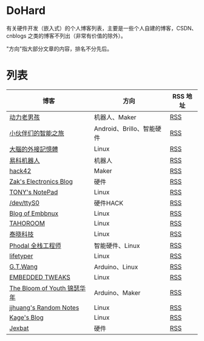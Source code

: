 # DoHard
有关硬件开发（嵌入式）的个人博客列表，主要是一些个人自建的博客，CSDN、cnblogs 之类的博客不列出（非常有价值的除外）。

"方向"指大部分文章的内容，排名不分先后。

# 列表

| 博客| 方向 | RSS 地址| 
| --------| ---- | -----|
|[动力老男孩](http://www.diy-robots.com/) | 机器人、Maker |[RSS](http://www.diy-robots.com/?feed=rss2) |
|[小伙伴们的智能之旅](http://www.brobwind.com/) | Android、Brillo、智能硬件 |[RSS](http://www.brobwind.com/feed)|
|[大腦的外接記憶體](http://jayextmemo.blogspot.kr/)| Linux |[RSS](http://jayextmemo.blogspot.com/feeds/posts/default)|
|[易科机器人](http://blog.exbot.net/)| 机器人 |[RSS](http://blog.exbot.net/feed)|
|[hack42](http://hack42.com/) | Maker |[RSS](http://hack42.com/rss)|
|[Zak's Electronics Blog](http://blog.zakkemble.co.uk/)| 硬件 |[RSS](http://blog.zakkemble.co.uk/feed/)|
|[TONY's NotePad ](http://www.hexiongjun.com/)| Linux |[RSS](http://www.hexiongjun.com/?feed=rss2)|
|[/dev/ttyS0](http://www.devttys0.com/)| 硬件HACK |[RSS](http://www.devttys0.com/feed/)|
|[Blog of Embbnux](http://www.embbnux.com/)| Linux |[RSS](	http://www.embbnux.com/feed/)|
|[TAHOROOM](http://www.tahoroom.com/)| Linux |[RSS](http://www.tahoroom.com/feed)|
|[泰晓科技](http://tinylab.org/)| Linux |[RSS](http://tinylab.org/rss.xml)|
|[Phodal 全栈工程师](https://www.phodal.com/blog/)| 智能硬件、Linux |[RSS](https://www.phodal.com/blog/feeds/rss/)|
|[lifetyper](https://www.lifetyper.com/)| Linux |[RSS](https://www.lifetyper.com/feed)|
|[G.T.Wang](http://blog.gtwang.org/)| Arduino、Linux|[RSS](http://blog.gtwang.org/feed/)|
|[EMBEDDED TWEAKS](http://embeddedtweaks.com/)| Linux |[RSS](http://embeddedtweaks.com/feed/)|
|[The Bloom of Youth 锦瑟华年](http://kuangqi.me/)| Arduino、Maker |[RSS](http://kuangqi.me/atom.xml)|
|[jjhuang's Random Notes](http://alberthuang314.blogspot.kr/)| Linux |[RSS](http://alberthuang314.blogspot.com/feeds/posts/default)|
|[Kage's Blog](http://blog.kfatso.com)| Linux | [RSS](http://blog.kfatso.com/feeds/all.atom.xml)|
|[Jexbat](http://jexbat.com/)| 硬件 |[RSS](http://jexbat.com/atom.xml)|
